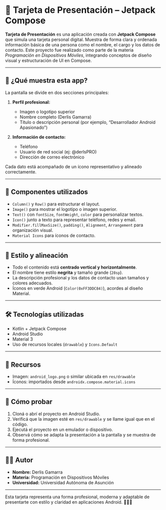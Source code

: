 # 💼 Tarjeta de Presentación – Jetpack Compose

**Tarjeta de Presentación** es una aplicación creada con **Jetpack Compose** que simula una tarjeta personal digital. Muestra de forma clara y ordenada información básica de una persona como el nombre, el cargo y los datos de contacto. Este proyecto fue realizado como parte de la materia *Programación en Dispositivos Móviles*, integrando conceptos de diseño visual y estructuración de UI en Compose.

---

## 📱 ¿Qué muestra esta app?

La pantalla se divide en dos secciones principales:

1. **Perfil profesional:**
   - Imagen o logotipo superior
   - Nombre completo (Derlis Gamarra)
   - Título o descripción personal (por ejemplo, “Desarrollador Android Apasionado”)

2. **Información de contacto:**
   - Teléfono
   - Usuario de red social (ej: @derlsPRO)
   - Dirección de correo electrónico

Cada dato está acompañado de un ícono representativo y alineado correctamente.

---

## 🧩 Componentes utilizados

- `Column()` y `Row()` para estructurar el layout.
- `Image()` para mostrar el logotipo o imagen superior.
- `Text()` con `fontSize`, `fontWeight`, `color` para personalizar textos.
- `Icon()` junto a texto para representar teléfono, redes y email.
- `Modifier.fillMaxSize()`, `padding()`, `Alignment`, `Arrangement` para organización visual.
- `Material Icons` para íconos de contacto.

---

## 🎨 Estilo y alineación

- Todo el contenido está **centrado vertical y horizontalmente**.
- El nombre tiene estilo **negrita** y tamaño grande (`28sp`).
- La descripción profesional y los datos de contacto usan tamaños y colores adecuados.
- Íconos en verde Android (`Color(0xFF3DDC84)`), acordes al diseño Material.

---

## 🛠️ Tecnologías utilizadas

- Kotlin + Jetpack Compose
- Android Studio
- Material 3
- Uso de recursos locales (`drawable`) y `Icons.Default`

---

## 📂 Recursos

- Imagen: `android_logo.png` o similar ubicada en `res/drawable`
- Íconos: importados desde `androidx.compose.material.icons`

---

## 🚀 Cómo probar

1. Cloná o abrí el proyecto en Android Studio.
2. Verificá que la imagen esté en `res/drawable` y se llame igual que en el código.
3. Ejecutá el proyecto en un emulador o dispositivo.
4. Observá cómo se adapta la presentación a la pantalla y se muestra de forma profesional.

---

## 🧑‍🎓 Autor

- **Nombre:** Derlis Gamarra  
- **Materia:** Programación en Dispositivos Móviles  
- **Universidad:** Universidad Autónoma de Asunción  

---

Esta tarjeta representa una forma profesional, moderna y adaptable de presentarte con estilo y claridad en aplicaciones Android. 👨‍💻📱

